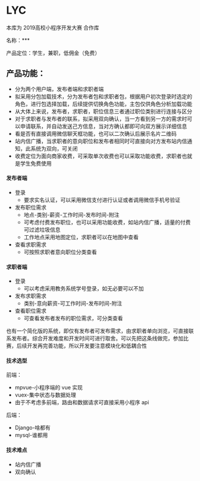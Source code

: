 # LYC
本库为 2019高校小程序开发大赛 合作库

名称：***

产品定位：学生，兼职，低佣金（免费）

## 产品功能：
* 分为两个用户端，发布者端和求职者端
* 拟采用分包加载技术，分为发布者包和求职者包，根据用户初次登录时选定的角色，进行包选择加载，后续提供切换角色功能，主包仅供角色分析加载功能
* 从大体上来说，发布者，求职者，职位信息三者通过职位类别进行连接与区分
* 对于求职者与发布者的联系，拟采用双向确认，当一方看到另一方的需求时可以申请联系，并自动发送己方信息，当对方确认都即可向双方展示详细信息
* 看是否有直接调用微信聊天框功能，也可以二次确认后展示名片二维码
* 站内信广播，当求职者的意向职位和发布者相同时可直接向对方发布站内信通知，此系统为双向，可关闭
* 收费定位为面向商家收费，可采取单次收费也可以采取功能收费，求职者也就是学生免费使用
#### 发布者端
* 登录
    * 要求实名认证，可以采用微信支付进行认证或者调用微信手机号验证
* 发布职位需求
    * 地点-类别-薪资-工作时间-发布时间-附注
    * 可考虑付费发布职位，也可以采用功能收费，如站内信广播，适量的付费可过滤垃圾信息
    * 工作地点采用地图定位，求职者可以在地图中查看
* 查看求职需求
    * 可按照求职者意向职位分类查看
#### 求职者端
* 登录 
    * 可以考虑采用教务系统学号登录，如无必要可以不加
* 发布求职需求
    * 类别-意向薪资-可工作时间-发布时间-附注
* 查看职位需求
    * 可查看发布者发布的职位需求，可分类查看 


也有一个简化版的系统，即仅有发布者可发布需求，由求职者单向浏览，可直接联系发布者。综合开发难度和开发时间可进行取舍。可以先把这条线做完，参加比赛，后续开发再完善功能，所以开发要注意模块化和低耦合性


#### 技术选型
前端：
* mpvue-小程序端的 vue 实现
* vuex-集中状态与数据处理
* 由于不考虑多前端，路由和数据请求可直接采用小程序 api

后端：
* Django-啥都有
* mysql-谁都用

####  技术难点
* 站内信广播
* 双向确认
